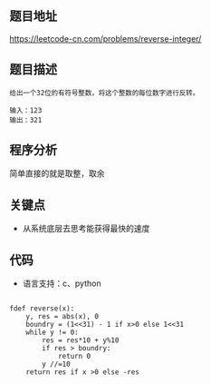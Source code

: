 ## 题目地址
https://leetcode-cn.com/problems/reverse-integer/

## 题目描述
```
给出一个32位的有符号整数，将这个整数的每位数字进行反转。

输入：123
输出：321

```
## 程序分析
简单直接的就是取整，取余

## 关键点

- 从系统底层去思考能获得最快的速度

## 代码
* 语言支持：c、python

```

```

```
fdef reverse(x):
    y, res = abs(x), 0
    boundry = (1<<31) - 1 if x>0 else 1<<31
    while y != 0:
        res = res*10 + y%10
        if res > boundry:
            return 0
        y //=10
    return res if x >0 else -res
```
